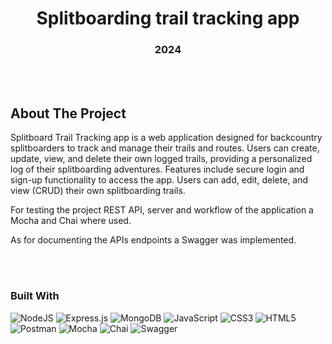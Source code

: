 
<h1 align="center">Splitboarding trail tracking app</h1>
<h3 align="center">2024</h3>

<br></br>

## About The Project

<p>Splitboard Trail Tracking app is a web application designed for backcountry splitboarders to track and manage their trails and routes. Users can create, update, view, and delete their own logged trails, providing a personalized log of their splitboarding adventures. Features include secure login and sign-up functionality to access the app. Users can add, edit, delete, and view (CRUD) their own splitboarding trails.</p>
<p>For testing the project REST API, server and workflow of the application a Mocha and Chai where used.</p>
<p>As for documenting the APIs endpoints a Swagger was implemented.</p>

<br></br>

### Built With

![NodeJS](https://img.shields.io/badge/node.js-6DA55F?style=for-the-badge&logo=node.js&logoColor=white)
![Express.js](https://img.shields.io/badge/express.js-%23404d59.svg?style=for-the-badge&logo=express&logoColor=%2361DAFB)
![MongoDB](https://img.shields.io/badge/MongoDB-%234ea94b.svg?style=for-the-badge&logo=mongodb&logoColor=white)
![JavaScript](https://img.shields.io/badge/javascript-%23323330.svg?style=for-the-badge&logo=javascript&logoColor=%23F7DF1E)
![CSS3](https://img.shields.io/badge/css3-%231572B6.svg?style=for-the-badge&logo=css3&logoColor=white)
![HTML5](https://img.shields.io/badge/html5-%23E34F26.svg?style=for-the-badge&logo=html5&logoColor=white)
![Postman](https://img.shields.io/badge/postman-FF6C03?style=for-the-badge&logo=postman&logoColor=white)
![Mocha](https://img.shields.io/badge/-mocha-%238D6748?style=for-the-badge&logo=mocha&logoColor=white)
![Chai](https://img.shields.io/badge/chai-F7EED9?style=for-the-badge&logo=chai&logoColor=A40802)
![Swagger](https://img.shields.io/badge/swagger-FFFFF?style=for-the-badge&logo=swagger&logoColor=white)
